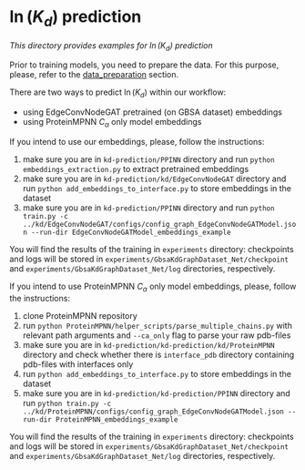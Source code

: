 # $`\ln(K_d)`$ prediction
_This directory provides examples for $`\ln(K_d)`$ prediction_

Prior to training models, you need to prepare the data. For this purpose, please, refer to the [data_preparation](https://github.com/Chicky-Picky/kd-prediction/tree/main/data_preparation#data-preparation) section.

There are two ways to predict $`\ln(K_d)`$ within our workflow:

- using EdgeConvNodeGAT pretrained (on GBSA dataset) embeddings
- using ProteinMPNN $`C_\alpha`$ only model embeddings

If you intend to use our embeddings, please, follow the instructions:
1) make sure you are in `kd-prediction/PPINN` directory and run `python embeddings_extraction.py` to extract pretrained embeddings
2) make sure you are in `kd-prediction/kd/EdgeConvNodeGAT` directory and run `python add_embeddings_to_interface.py` to store embeddings in the dataset
3) make sure you are in `kd-prediction/PPINN` directory and run `python train.py -c ../kd/EdgeConvNodeGAT/configs/config_graph_EdgeConvNodeGATModel.json --run-dir EdgeConvNodeGATModel_embeddings_example`

You will find the results of the training in `experiments` directory: checkpoints and logs will be stored in `experiments/GbsaKdGraphDataset_Net/checkpoint` and `experiments/GbsaKdGraphDataset_Net/log` directories, respectively.

If you intend to use ProteinMPNN $`C_\alpha`$ only model embeddings, please, follow the instructions:
1) clone ProteinMPNN repository
2) run `python ProteinMPNN/helper_scripts/parse_multiple_chains.py` with relevant path arguments and `--ca_only` flag to parse your raw pdb-files
3) make sure you are in `kd-prediction/kd-prediction/kd/ProteinMPNN` directory and check whether there is `interface_pdb` directory containing pdb-files with interfaces only
4) run `python add_embeddings_to_interface.py` to store embeddings in the dataset
5) make sure you are in `kd-prediction/kd-prediction/PPINN` directory and run `python train.py -c ../kd/ProteinMPNN/configs/config_graph_EdgeConvNodeGATModel.json --run-dir ProteinMPNN_embeddings_example`

You will find the results of the training in `experiments` directory: checkpoints and logs will be stored in `experiments/GbsaKdGraphDataset_Net/checkpoint` and `experiments/GbsaKdGraphDataset_Net/log` directories, respectively.
